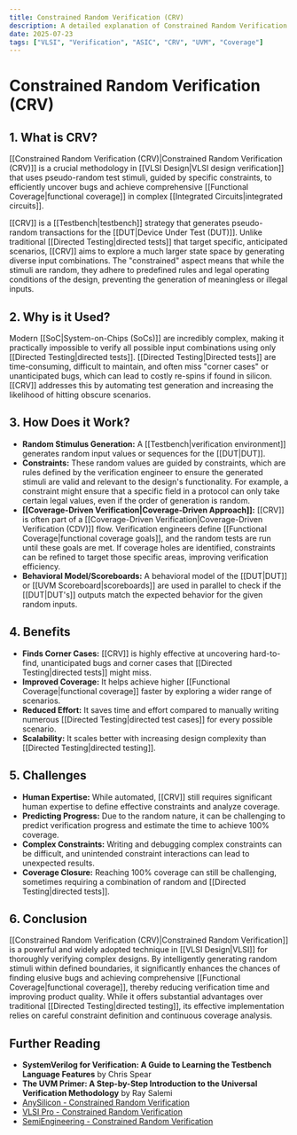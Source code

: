 ```yaml
---
title: Constrained Random Verification (CRV)
description: A detailed explanation of Constrained Random Verification (CRV) in VLSI, its purpose, how it works, benefits, and challenges.
date: 2025-07-23
tags: ["VLSI", "Verification", "ASIC", "CRV", "UVM", "Coverage"]
---
```


# Constrained Random Verification (CRV)

## 1. What is CRV?

[[Constrained Random Verification (CRV)|Constrained Random Verification (CRV)]] is a crucial methodology in [[VLSI Design|VLSI design verification]] that uses pseudo-random test stimuli, guided by specific constraints, to efficiently uncover bugs and achieve comprehensive [[Functional Coverage|functional coverage]] in complex [[Integrated Circuits|integrated circuits]].

[[CRV]] is a [[Testbench|testbench]] strategy that generates pseudo-random transactions for the [[DUT|Device Under Test (DUT)]]. Unlike traditional [[Directed Testing|directed tests]] that target specific, anticipated scenarios, [[CRV]] aims to explore a much larger state space by generating diverse input combinations. The "constrained" aspect means that while the stimuli are random, they adhere to predefined rules and legal operating conditions of the design, preventing the generation of meaningless or illegal inputs.

## 2. Why is it Used?

Modern [[SoC|System-on-Chips (SoCs)]] are incredibly complex, making it practically impossible to verify all possible input combinations using only [[Directed Testing|directed tests]]. [[Directed Testing|Directed tests]] are time-consuming, difficult to maintain, and often miss "corner cases" or unanticipated bugs, which can lead to costly re-spins if found in silicon. [[CRV]] addresses this by automating test generation and increasing the likelihood of hitting obscure scenarios.

## 3. How Does it Work?

*   **Random Stimulus Generation:** A [[Testbench|verification environment]] generates random input values or sequences for the [[DUT|DUT]].
*   **Constraints:** These random values are guided by constraints, which are rules defined by the verification engineer to ensure the generated stimuli are valid and relevant to the design's functionality. For example, a constraint might ensure that a specific field in a protocol can only take certain legal values, even if the order of generation is random.
*   **[[Coverage-Driven Verification|Coverage-Driven Approach]]:** [[CRV]] is often part of a [[Coverage-Driven Verification|Coverage-Driven Verification (CDV)]] flow. Verification engineers define [[Functional Coverage|functional coverage goals]], and the random tests are run until these goals are met. If coverage holes are identified, constraints can be refined to target those specific areas, improving verification efficiency.
*   **Behavioral Model/Scoreboards:** A behavioral model of the [[DUT|DUT]] or [[UVM Scoreboard|scoreboards]] are used in parallel to check if the [[DUT|DUT's]] outputs match the expected behavior for the given random inputs.

## 4. Benefits

*   **Finds Corner Cases:** [[CRV]] is highly effective at uncovering hard-to-find, unanticipated bugs and corner cases that [[Directed Testing|directed tests]] might miss.
*   **Improved Coverage:** It helps achieve higher [[Functional Coverage|functional coverage]] faster by exploring a wider range of scenarios.
*   **Reduced Effort:** It saves time and effort compared to manually writing numerous [[Directed Testing|directed test cases]] for every possible scenario.
*   **Scalability:** It scales better with increasing design complexity than [[Directed Testing|directed testing]].

## 5. Challenges

*   **Human Expertise:** While automated, [[CRV]] still requires significant human expertise to define effective constraints and analyze coverage.
*   **Predicting Progress:** Due to the random nature, it can be challenging to predict verification progress and estimate the time to achieve 100% coverage.
*   **Complex Constraints:** Writing and debugging complex constraints can be difficult, and unintended constraint interactions can lead to unexpected results.
*   **Coverage Closure:** Reaching 100% coverage can still be challenging, sometimes requiring a combination of random and [[Directed Testing|directed tests]].

## 6. Conclusion

[[Constrained Random Verification (CRV)|Constrained Random Verification]] is a powerful and widely adopted technique in [[VLSI Design|VLSI]] for thoroughly verifying complex designs. By intelligently generating random stimuli within defined boundaries, it significantly enhances the chances of finding elusive bugs and achieving comprehensive [[Functional Coverage|functional coverage]], thereby reducing verification time and improving product quality. While it offers substantial advantages over traditional [[Directed Testing|directed testing]], its effective implementation relies on careful constraint definition and continuous coverage analysis.

## Further Reading

*   **SystemVerilog for Verification: A Guide to Learning the Testbench Language Features** by Chris Spear
*   **The UVM Primer: A Step-by-Step Introduction to the Universal Verification Methodology** by Ray Salemi
*   [AnySilicon - Constrained Random Verification](https://www.anysilicon.com/constrained-random-verification/)
*   [VLSI Pro - Constrained Random Verification](https://vlsi.pro/constrained-random-verification/)
*   [SemiEngineering - Constrained Random Verification](https://semiengineering.com/constrained-random-verification/)